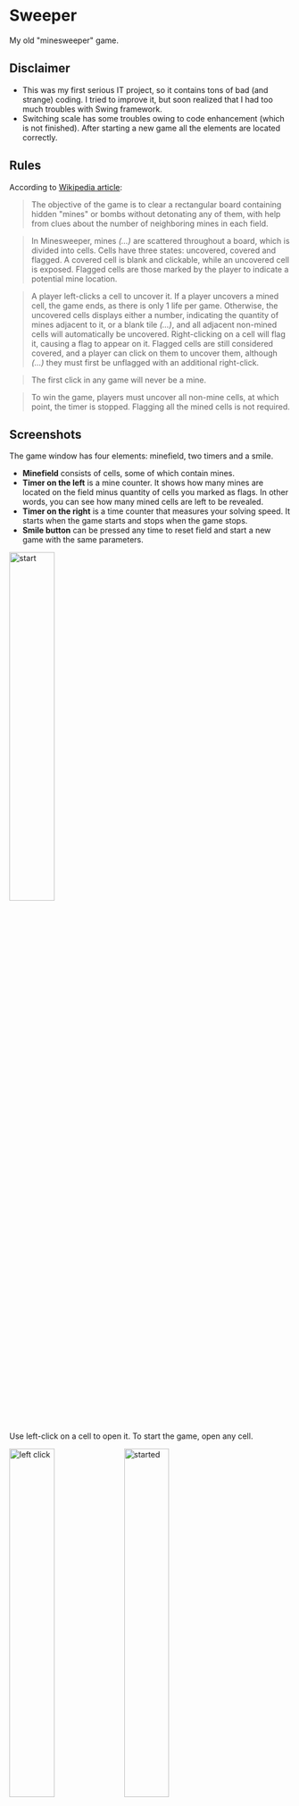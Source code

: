 # Sweeper
My old "minesweeper" game.

## Disclaimer
- This was my first serious IT project, so it contains tons of bad (and strange) coding.
I tried to improve it, but soon realized that I had too much troubles with Swing framework.
- Switching scale has some troubles owing to code enhancement (which is not finished). After starting a new game
all the elements are located correctly.

## Rules
According to [Wikipedia article](https://en.wikipedia.org/wiki/Minesweeper_(video_game)):

> The objective of the game is to clear a rectangular board containing hidden "mines" or bombs without
> detonating any of them, with help from clues about the number of neighboring mines in each field.

> In Minesweeper, mines _(...)_ are scattered throughout a board, which is divided into cells. Cells have three
> states: uncovered, covered and flagged. A covered cell is blank and clickable, while an uncovered cell is
> exposed. Flagged cells are those marked by the player to indicate a potential mine location.

> A player left-clicks a cell to uncover it. If a player uncovers a mined cell, the game ends, as there is
> only 1 life per game. Otherwise, the uncovered cells displays either a number, indicating the quantity of
> mines adjacent to it, or a blank tile _(...)_, and all adjacent non-mined cells will automatically be
> uncovered. Right-clicking on a cell will flag it, causing a flag to appear on it. Flagged cells are still
> considered covered, and a player can click on them to uncover them, although _(...)_ they must first be
> unflagged with an additional right-click.

> The first click in any game will never be a mine.

> To win the game, players must uncover all non-mine cells, at which point, the timer is stopped. Flagging all
> the mined cells is not required.

## Screenshots

The game window has four elements: minefield, two timers and a smile.

- **Minefield** consists of cells, some of which contain mines.
- **Timer on the left** is a mine counter. It shows how many mines are located on the field minus quantity of
cells you marked as flags. In other words, you can see how many mined cells are left to be revealed.
- **Timer on the right** is a time counter that measures your solving speed. It starts when the game starts and
stops when the game stops.
- **Smile button** can be pressed any time to reset field and start a new game with the same parameters.

<img src="screenshots/01_start.png" alt="start" width="40%" />

Use left-click on a cell to open it. To start the game, open any cell.

<img src="screenshots/02_left_click.png" alt="left click" width="40%" /> <img src="screenshots/03_started.png"
    alt="started" width="40%" />

A flag appears after right-clicking on a cell:

<img src="screenshots/04_flag.png" alt="flag" width="40%" />

Both mouse keys text

<img src="screenshots/05_left_right_click.png" alt="left right click" width="40%" /> <img
    src="screenshots/06_left_right_click_2.png" alt="left right click 2" width="40%" />

Uncover all cells without mines to win.

<img src="screenshots/07_win.png" alt="win" width="40%" />

You open a cell with mine - you lose:

<img src="screenshots/08_lose.png" alt="lose" width="40%" />

New game menu text

<img src="screenshots/09_new_game_menu.png" alt="new game menu" width="40%" />

Amateur level has 16x16 field with 40 mines:

<img src="screenshots/10_amateur.png" alt="amateur" width="40%" />

Expert level has ...:

<img src="screenshots/11_expert.png" alt="expert" width="40%" />

You can change scale of the game:

<img src="screenshots/12_scale_menu.png" alt="scale menu" width="40%" />

The default scale is 200%.
The game has different textures for 150% scale:

<img src="screenshots/13_scale_150.png" alt="scale 150" width="40%" /> <img src="screenshots/14_scale_150_2.png"
    alt="scale 150 2" width="40%" />

And also you can change your image pack:

<img src="screenshots/15_image_pack_menu.png" alt="image pack menu" width="40%" />

My friend made these textures special for me:

<img src="screenshots/16_second_image_pack.png" alt="second image pack" width="40%" />

And there's cheats menu:

<img src="screenshots/17_cheats_menu.png" alt="cheats menu" width="40%" />

- **Reset flags** option removes all current marks and sets obvious flags.
- **Open cells** opens all the cells which are obviously safe to open according to the flags.
- **Solve it!** tries its best to pass the game as far as possible.

Unfortunately, these functions became glitchy for now due to my attempts to improve the game.

## Download
You can download [runnable jar-file](out/artifacts/Sweeper_jar). Current version works on my Mac, but I'm not sure about Windows. 



